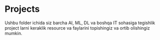 # Projects
Ushbu folder ichida siz barcha AI, ML, DL va boshqa IT sohasiga tegishlik project larni keraklik resource va faylarini topishingiz va ortib olishingiz mumkin.
